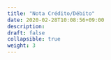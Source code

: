```yaml
---
title: "Nota Crédito/Débito"
date: 2020-02-28T10:08:56+09:00
description: 
draft: false
collapsible: true
weight: 3
---
```

